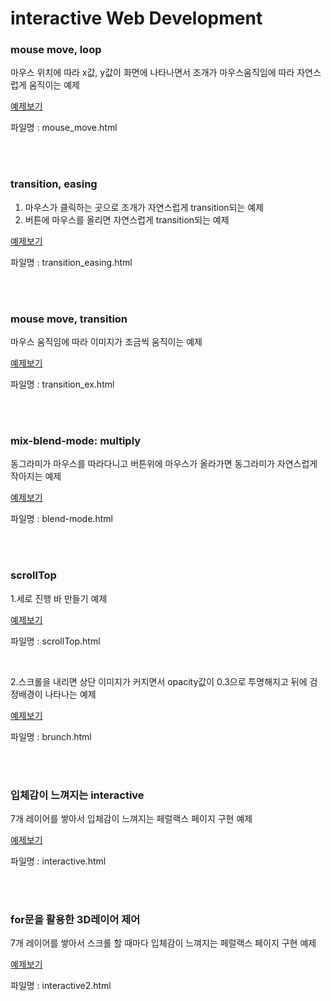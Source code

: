# interactive Web Development

### mouse move, loop
마우스 위치에 따라 x값, y값이 화면에 나타나면서 조개가 마우스움직임에 따라 자연스럽게 움직이는 예제

<a href="http://gaeng0.dothome.co.kr/interactive/mouse_move.html" target="_blank">예제보기</a>

파일명 : mouse_move.html

<br>
<br>

### transition, easing
1. 마우스가 클릭하는 곳으로 조개가 자연스럽게 transition되는 예제
2. 버튼에 마우스를 올리면 자연스럽게 transition되는 예제

<a href="http://gaeng0.dothome.co.kr/interactive/transition_easing.html" target="_blank">예제보기</a>

파일명 : transition_easing.html

<br>
<br>

### mouse move, transition
마우스 움직임에 따라 이미지가 조금씩 움직이는 예제

<a href="http://gaeng0.dothome.co.kr/interactive/transition_ex.html" target="_blank">예제보기</a>

파일명 : transition_ex.html

<br>
<br>

### mix-blend-mode: multiply
동그라미가 마우스를 따라다니고 버튼위에 마우스가 올라가면 동그라미가 자연스럽게 작아지는 예제

<a href="http://gaeng0.dothome.co.kr/interactive/blend-mode.html" target="_blank">예제보기</a>

파일명 : blend-mode.html


<br>
<br>

### scrollTop
1.세로 진행 바 만들기 예제

<a href="http://gaeng0.dothome.co.kr/interactive/scrollTop.html" target="_blank">예제보기</a>

파일명 : scrollTop.html

<br>

2.스크롤을 내리면 상단 이미지가 커지면서 opacity값이 0.3으로 투명해지고 뒤에 검정배경이 나타나는 예제

<a href="http://gaeng0.dothome.co.kr/interactive/brunch.html" target="_blank">예제보기</a>

파일명 : brunch.html

<br>
<br>

### 입체감이 느껴지는 interactive
7개 레이어를 쌓아서 입체감이 느껴지는 페럴랙스 페이지 구현 예제

<a href="http://gaeng0.dothome.co.kr/interactive/interactive.html" target="_blank">예제보기</a>

파일명 : interactive.html

<br>
<br>

### for문을 활용한 3D레이어 제어
7개 레이어를 쌓아서 스크롤 할 때마다 입체감이 느껴지는 페럴랙스 페이지 구현 예제

<a href="http://gaeng0.dothome.co.kr/interactive/interactive2.html" target="_blank">예제보기</a>

파일명 : interactive2.html